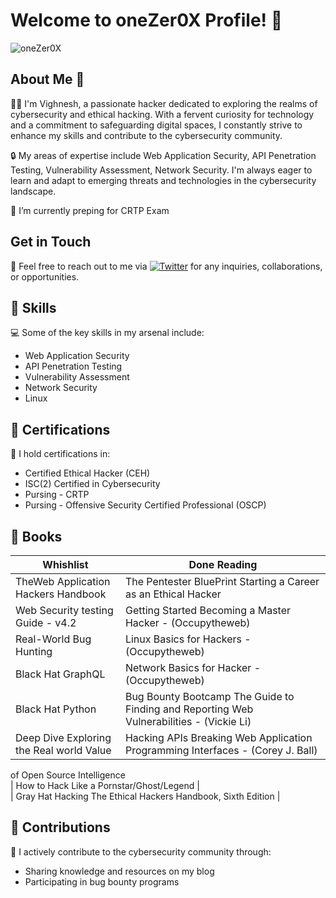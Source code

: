<!--
**xCyberCrusader/xCyberCrusader** is a ✨ _special_ ✨ repository because its `README.md` (this file) appears on your GitHub profile.

Here are some ideas to get you started:

- 🔭 I’m currently working on ...
- 🌱 I’m currently learning ...
- 👯 I’m looking to collaborate on ...
- 🤔 I’m looking for help with ...
- 💬 Ask me about ...
- 📫 How to reach me: ...
- 😄 Pronouns: ...
- ⚡ Fun fact: ...
-->
# Welcome to oneZer0X Profile! 👋

![oneZer0X](https://i.postimg.cc/pXFB0c68/pwl9mwg0qu5vdagwstde.gif)

## About Me 💫

👨‍💻 I'm Vighnesh, a passionate hacker dedicated to exploring the realms of cybersecurity and ethical hacking. With a fervent curiosity for technology and a commitment to safeguarding digital spaces, I constantly strive to enhance my skills and contribute to the cybersecurity community.

🔒 My areas of expertise include Web Application Security, API Penetration Testing, Vulnerability Assessment, Network Security. I'm always eager to learn and adapt to emerging threats and technologies in the cybersecurity landscape.

🌱 I’m currently preping for CRTP Exam

## Get in Touch

📧 Feel free to reach out to me via [![Twitter](https://img.shields.io/badge/Twitter-%231DA1F2.svg?logo=Twitter&logoColor=white)](https://twitter.com/OffSecEnforcer) for any inquiries, collaborations, or opportunities.

## 💪 Skills

💻 Some of the key skills in my arsenal include:

- Web Application Security
- API Penetration Testing
- Vulnerability Assessment
- Network Security
- Linux

## 🏅 Certifications

🏅 I hold certifications in:

- Certified Ethical Hacker (CEH)
- ISC(2) Certified in Cybersecurity
- Pursing - CRTP
- Pursing - Offensive Security Certified Professional (OSCP)

## 📒 Books

 Whishlist                                 | Done Reading                                                         |
|------------------------------------------|----------------------------------------------------------------------|
| TheWeb Application Hackers Handbook      | The Pentester BluePrint Starting a Career as an Ethical Hacker       |
| Web Security testing Guide - v4.2        | Getting Started Becoming a Master Hacker - (Occupytheweb)            |
| Real-World Bug Hunting                   | Linux Basics for Hackers - (Occupytheweb)                            |
| Black Hat GraphQL                        | Network Basics for Hacker - (Occupytheweb)                          |
| Black Hat Python                         | Bug Bounty Bootcamp The Guide to Finding and Reporting Web Vulnerabilities - (Vickie Li) |
| Deep Dive Exploring the Real world Value | Hacking APIs Breaking Web Application Programming Interfaces - (Corey J. Ball) |
 of Open Source Intelligence               
| How to Hack Like a Pornstar/Ghost/Legend |                                                                      
| Gray Hat Hacking The Ethical Hackers Handbook, Sixth Edition |    

## 🤝 Contributions

🌟 I actively contribute to the cybersecurity community through:

- Sharing knowledge and resources on my blog
- Participating in bug bounty programs

